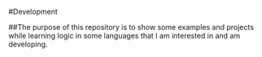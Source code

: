 #Development

##The purpose of this repository is to show some examples and projects while learning logic in some languages ​​that I am interested in and am developing.

